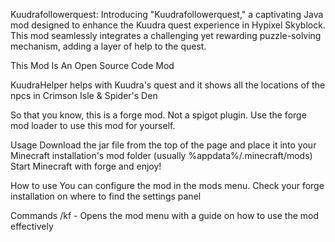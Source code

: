 Kuudrafollowerquest: Introducing "Kuudrafollowerquest," a captivating Java mod designed to enhance the Kuudra quest experience in Hypixel Skyblock. This mod seamlessly integrates a challenging yet rewarding puzzle-solving mechanism, adding a layer of help to the quest.

This Mod Is An Open Source Code Mod

KuudraHelper helps with Kuudra's quest and it shows all the locations of the npcs in Crimson Isle & Spider's Den

So that you know, this is a forge mod. Not a spigot plugin. Use the forge mod loader to use this mod for yourself.

Usage Download the jar file from the top of the page and place it into your Minecraft installation's mod folder (usually %appdata%/.minecraft/mods) Start Minecraft with forge and enjoy!

How to use You can configure the mod in the mods menu. Check your forge installation on where to find the settings panel

Commands /kf - Opens the mod menu with a guide on how to use the mod effectively
